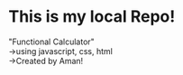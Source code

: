 # This is my local Repo!

"Functional Calculator" <br/>
->using javascript, css, html <br/>
->Created by Aman! <br/>
